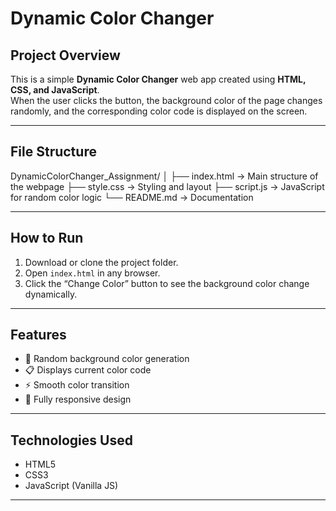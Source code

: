 # Dynamic Color Changer

## Project Overview
This is a simple **Dynamic Color Changer** web app created using **HTML, CSS, and JavaScript**.  
When the user clicks the button, the background color of the page changes randomly, and the corresponding color code is displayed on the screen.

---

## File Structure
DynamicColorChanger_Assignment/
│
├── index.html → Main structure of the webpage
├── style.css → Styling and layout
├── script.js → JavaScript for random color logic
└── README.md → Documentation


---

## How to Run
1. Download or clone the project folder.  
2. Open `index.html` in any browser.  
3. Click the “Change Color” button to see the background color change dynamically.  

---

## Features
- 🎨 Random background color generation  
- 📋 Displays current color code  
- ⚡ Smooth color transition  
- 📱 Fully responsive design  

---

## Technologies Used
- HTML5  
- CSS3  
- JavaScript (Vanilla JS)

---


